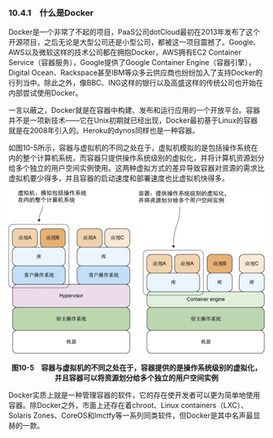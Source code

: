 ### 10.4.1　什么是Docker

Docker是一个非常了不起的项目，PaaS公司dotCloud最初在2013年发布了这个开源项目，之后无论是大型公司还是小型公司，都被这一项目震撼了。Google、AWS以及微软这样的技术公司都在拥抱Docker，AWS拥有EC2 Container Service（容器服务），Google提供了Google Container Engine（容器引擎），Digital Ocean、Rackspace甚至IBM等众多云供应商也纷纷加入了支持Docker的行列当中。除此之外，像BBC、ING这样的银行以及高盛这样的传统公司也开始在内部尝试使用Docker。

一言以蔽之，Docker就是在容器中构建、发布和运行应用的一个开放平台。容器并不是一项新技术——它在Unix初期就已经出现，Docker最初基于Linux的容器就是在2008年引入的。Heroku的dynos同样也是一种容器。

如图10-5所示，容器与虚拟机的不同之处在于，虚拟机模拟的是包括操作系统在内的整个计算机系统，而容器只提供操作系统级别的虚拟化，并将计算机资源划分给多个独立的用户空间实例使用。这两种虚拟方式的差异导致容器对资源的需求比虚拟机要少得多，并且容器的启动速度和部署速度也比虚拟机快得多。

![65.png](../images/65.png)
<center class="my_markdown"><b class="my_markdown">图10-5　容器与虚拟机的不同之处在于，容器提供的是操作系统级别的虚拟化，并且容器可以将资源划分给多个独立的用户空间实例</b></center>

Docker实质上就是一种管理容器的软件，它的存在使开发者可以更为简单地使用容器。除Docker之外，市面上还存在着chroot、Linux containers（LXC）、Solaris Zones、CoreOS和lmctfy等一系列同类软件，但Docker是其中名声最显赫的一款。

